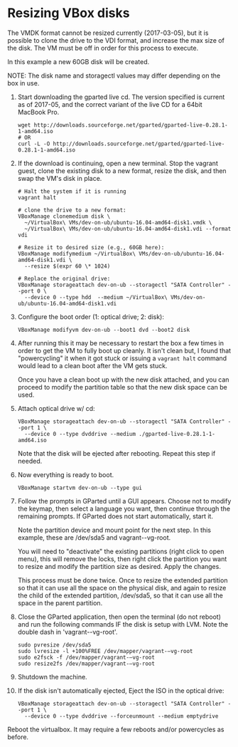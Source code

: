 # Resizing VBox disks

The VMDK format cannot be resized currently (2017-03-05), but it is possible to
clone the drive to the VDI format, and increase the max size of the disk. The
VM must be off in order for this process to execute.

In this example a new 60GB disk will be created.

NOTE: The disk name and storagectl values may differ depending on the box in use.

1. Start downloading the gparted live cd. The version specified is current as of 2017-05,
   and the correct variant of the live CD for a 64bit MacBook Pro.

   ```shell
   wget http://downloads.sourceforge.net/gparted/gparted-live-0.28.1-1-amd64.iso
   # OR
   curl -L -O http://downloads.sourceforge.net/gparted/gparted-live-0.28.1-1-amd64.iso
   ```

2. If the download is continuing, open a new terminal. Stop the vagrant guest,
   clone the existing disk to a new format, resize the disk, and then swap the
   VM's disk in place.

   ```shell
   # Halt the system if it is running
   vagrant halt

   # clone the drive to a new format:
   VBoxManage clonemedium disk \
     ~/VirtualBox\ VMs/dev-on-ub/ubuntu-16.04-amd64-disk1.vmdk \
     ~/VirtualBox\ VMs/dev-on-ub/ubuntu-16.04-amd64-disk1.vdi --format vdi

   # Resize it to desired size (e.g., 60GB here):
   VBoxManage modifymedium ~/VirtualBox\ VMs/dev-on-ub/ubuntu-16.04-amd64-disk1.vdi \
     --resize $(expr 60 \* 1024)

   # Replace the original drive:
   VBoxManage storageattach dev-on-ub --storagectl "SATA Controller" --port 0 \
     --device 0 --type hdd  --medium ~/VirtualBox\ VMs/dev-on-ub/ubuntu-16.04-amd64-disk1.vdi
   ```

3. Configure the boot order (1: optical drive; 2: disk):

   ```shell
   VBoxManage modifyvm dev-on-ub --boot1 dvd --boot2 disk
   ```

4. After running this it may be necessary to restart the box a few times in
   order to get the VM to fully boot up cleanly. It isn't clean but, I found that
   "powercycling" it when it got stuck or issuing a `vagrant halt` command would
   lead to a clean boot after the VM gets stuck.

   Once you have a clean boot up with the new disk attached, and you can proceed
   to modify the partition table so that the new disk space can be used.

5. Attach optical drive w/ cd:

   ```shell
   VBoxManage storageattach dev-on-ub --storagectl "SATA Controller" --port 1 \
     --device 0 --type dvddrive --medium ./gparted-live-0.28.1-1-amd64.iso
   ```

   Note that the disk will be ejected after rebooting. Repeat this step if
   needed.

6. Now everything is ready to boot.

   ```shell
   VBoxManage startvm dev-on-ub --type gui
   ```

7. Follow the prompts in GParted until a GUI appears.
   Choose not to modify the keymap, then select a language you want, then continue
   through the remaining prompts. If GParted does not start automatically, start it.

   Note the partition device and mount point for the next step. In this example,
   these are /dev/sda5 and vagrant--vg-root.

   You will need to "deactivate" the existing partitions (right click to open menu),
   this will remove the locks, then right click the partition you want to resize
   and modify the partition size as desired. Apply the changes.

   This process must be done twice. Once to resize the extended partition so
   that it can use all the space on the physical disk, and again to resize the
   child of the extended partition, /dev/sda5, so that it can use all the space
   in the parent partition.

8. Close the GParted application, then open the terminal (do not reboot) and
   run the following commands IF the disk is setup with LVM. Note the double
   dash in 'vagrant--vg-root'.

   ```shell
   sudo pvresize /dev/sda5
   sudo lvresize -l +100%FREE /dev/mapper/vagrant-–vg-root
   sudo e2fsck -f /dev/mapper/vagrant-–vg-root
   sudo resize2fs /dev/mapper/vagrant-–vg-root
   ```

9. Shutdown the machine.

10. If the disk isn't automatically ejected, Eject the ISO in the optical drive:

    ```shell
    VBoxManage storageattach dev-on-ub --storagectl "SATA Controller" --port 1 \
      --device 0 --type dvddrive --forceunmount --medium emptydrive
    ```

Reboot the virtualbox. It may require a few reboots and/or powercycles as before.
